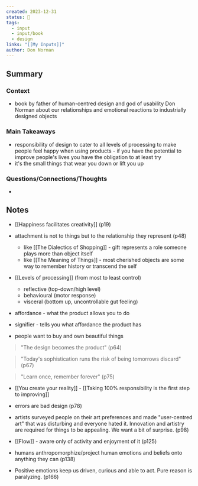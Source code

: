 ```yaml
---
created: 2023-12-31
status: 🔴
tags:
  - input
  - input/book
  - design
links: "[[My Inputs]]"
author: Don Norman
---
```

## Summary
### Context
- book by father of human-centred design and god of usability Don Norman about our relationships and emotional reactions to industrially designed objects
### Main Takeaways
- responsibility of design to cater to all levels of processing to make people feel happy when using products - if you have the potential to improve people's lives you have the obligation to at least try
- it's the small things that wear you down or lift you up
### Questions/Connections/Thoughts
- 
## Notes
- [[Happiness facilitates creativity]] (p19)

- attachment is not to things but to the relationship they represent (p48)
	- like [[The Dialectics of Shopping]] - gift represents a role someone plays more than object itself
	- like [[The Meaning of Things]] - most cherished objects are some way to remember history or transcend the self

- [[Levels of processing]] (from most to least control)
	- reflective (top-down/high level)
	- behavioural (motor response)
	- visceral (bottom up, uncontrollable gut feeling)

- affordance - what the product allows you to do
- signifier - tells you what affordance the product has

- people want to buy and own beautiful things
> "The design becomes the product" (p64)

> "Today's sophistication runs the risk of being tomorrows discard" (p67)

> "Learn once, remember forever" (p75)

- [[You create your reality]] - [[Taking 100% responsibility is the first step to improving]]
- errors are bad design (p78)

- artists surveyed people on their art preferences and made "user-centred art" that was disturbing and everyone hated it. Innovation and artistry are required for things to be appealing. We want a bit of surprise. (p98)

- [[Flow]] - aware only of activity and enjoyment of it (p125)

- humans anthropomorphize/project human emotions and beliefs onto anything they can (p138)

- Positive emotions keep us driven, curious and able to act. Pure reason is paralyzing. (p166)